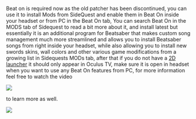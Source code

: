  Beat on is required now as the old patcher has been discontinued, you can use it to install Mods from SideQuest and enable them in Beat On inside your headset or from PC in the Beat On tab, You can search Beat On in the  MODS tab of Sidequest to read a bit more about it, and install latest but essentially it is an additional program for Beatsaber that makes custom song management much more streamlined and allows you to install Beatsaber songs from right inside your headset, while also allowing you to install new swords skins, wall colors and other various game modifications from a growing list in Sidequests MODs tab, after that if you do not have a [2D launcher](https://sidequestvr.com/#/app/199) it should only appear in Oculus TV, make sure it is open in headset when you want to use any Beat On features from PC, for more information feel free to watch the video 

[![](https://cdn.discordapp.com/attachments/608376262347587595/610247583352487936/Screenshot_1191.png)](https://www.youtube.com/watch?v=CPDqrAQWruU&lc=z23ag5ginnfbsl3iq04t1aokgbh5kytwso3tjwfl30kmbk0h00410.1563913415218266)

to learn more as well.

 [![](https://cdn.discordapp.com/attachments/608376262347587595/610251971894706196/Install_SQ_logo.png)](https://sidequestvr.com/#/download)